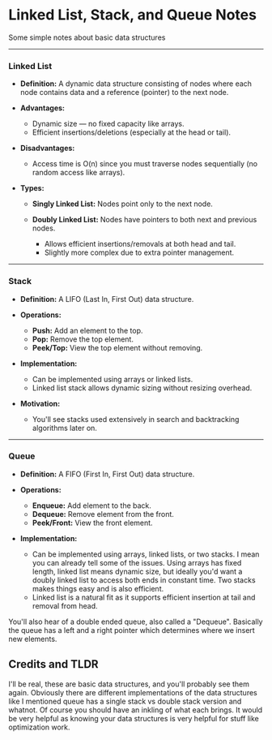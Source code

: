 
# Linked List, Stack, and Queue Notes
Some simple notes about basic data structures

---
### Linked List

* **Definition:** A dynamic data structure consisting of nodes where each node contains data and a reference (pointer) to the next node.
* **Advantages:**

  * Dynamic size — no fixed capacity like arrays.
  * Efficient insertions/deletions (especially at the head or tail).
* **Disadvantages:**

  * Access time is O(n) since you must traverse nodes sequentially (no random access like arrays).
* **Types:**

  * **Singly Linked List:** Nodes point only to the next node.
  * **Doubly Linked List:** Nodes have pointers to both next and previous nodes.

    * Allows efficient insertions/removals at both head and tail.
    * Slightly more complex due to extra pointer management.

---
### Stack

* **Definition:** A LIFO (Last In, First Out) data structure.

* **Operations:**

  * **Push:** Add an element to the top.
  * **Pop:** Remove the top element.
  * **Peek/Top:** View the top element without removing.

* **Implementation:**

  * Can be implemented using arrays or linked lists.
  * Linked list stack allows dynamic sizing without resizing overhead.

* **Motivation:**

  * You'll see stacks used extensively in search and backtracking algorithms later on.

---
### Queue

* **Definition:** A FIFO (First In, First Out) data structure.

* **Operations:**

  * **Enqueue:** Add element to the back.
  * **Dequeue:** Remove element from the front.
  * **Peek/Front:** View the front element.

* **Implementation:**

  * Can be implemented using arrays, linked lists, or two stacks. I mean you can already tell some of the issues. Using arrays has fixed length, linked list means dynamic size, but ideally you'd want a doubly linked list to access both ends in constant time. Two stacks makes things easy and is also efficient.
  * Linked list is a natural fit as it supports efficient insertion at tail and removal from head.

You'll also hear of a double ended queue, also called a "Dequeue". Basically the queue has a left and a right pointer which determines where we insert new elements. 

## Credits and TLDR
I'll be real, these are basic data structures, and you'll probably see them again. Obviously there are different implementations of the data structures like I mentioned queue has a single stack vs double stack version and whatnot. Of course you should have an inkling of what each brings. It would be very helpful as knowing your data structures is very helpful for stuff like optimization work.